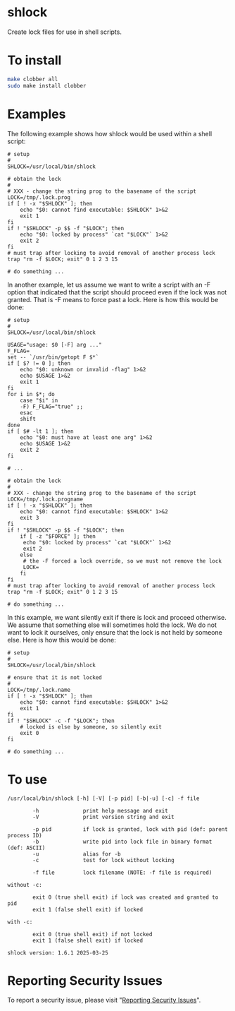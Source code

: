 # shlock

Create lock files for use in shell scripts.


# To install

```sh
make clobber all
sudo make install clobber
```


# Examples

The following example shows how shlock would be used within a shell script:

    # setup
    #
    SHLOCK=/usr/local/bin/shlock

    # obtain the lock
    #
    # XXX - change the string prog to the basename of the script
    LOCK=/tmp/.lock.prog
    if [ ! -x "$SHLOCK" ]; then
        echo "$0: cannot find executable: $SHLOCK" 1>&2
        exit 1
    fi
    if ! "$SHLOCK" -p $$ -f "$LOCK"; then
        echo "$0: locked by process" `cat "$LOCK"` 1>&2
        exit 2
    fi
    # must trap after locking to avoid removal of another process lock
    trap "rm -f $LOCK; exit" 0 1 2 3 15

    # do something ...

In another example, let us assume we want to write a script with an -F option that indicated that the script should proceed
even if the lock was not granted.  That is -F means to force past a lock.  Here is how this would be done:

    # setup
    #
    SHLOCK=/usr/local/bin/shlock

    USAGE="usage: $0 [-F] arg ..."
    F_FLAG=
    set -- `/usr/bin/getopt F $*`
    if [ $? != 0 ]; then
        echo "$0: unknown or invalid -flag" 1>&2
        echo $USAGE 1>&2
        exit 1
    fi
    for i in $*; do
        case "$i" in
        -F) F_FLAG="true" ;;
        esac
        shift
    done
    if [ $# -lt 1 ]; then
        echo "$0: must have at least one arg" 1>&2
        echo $USAGE 1>&2
        exit 2
    fi

    # ...

    # obtain the lock
    #
    # XXX - change the string prog to the basename of the script
    LOCK=/tmp/.lock.progname
    if [ ! -x "$SHLOCK" ]; then
        echo "$0: cannot find executable: $SHLOCK" 1>&2
        exit 3
    fi
    if ! "$SHLOCK" -p $$ -f "$LOCK"; then
        if [ -z "$FORCE" ]; then
         echo "$0: locked by process" `cat "$LOCK"` 1>&2
         exit 2
        else
         # the -F forced a lock override, so we must not remove the lock
         LOCK=
        fi
    fi
    # must trap after locking to avoid removal of another process lock
    trap "rm -f $LOCK; exit" 0 1 2 3 15

    # do something ...


In this example, we want silently exit if there is lock and proceed otherwise.  We assume that something else will
sometimes hold the lock.  We do not want to lock it ourselves, only ensure that the lock is not held by someone else.  Here
is how this would be done:

    # setup
    #
    SHLOCK=/usr/local/bin/shlock

    # ensure that it is not locked
    #
    LOCK=/tmp/.lock.name
    if [ ! -x "$SHLOCK" ]; then
        echo "$0: cannot find executable: $SHLOCK" 1>&2
        exit 1
    fi
    if ! "$SHLOCK" -c -f "$LOCK"; then
        # locked is else by someone, so silently exit
        exit 0
    fi

    # do something ...


# To use

```
/usr/local/bin/shlock [-h] [-V] [-p pid] [-b|-u] [-c] -f file

        -h              print help message and exit
        -V              print version string and exit

        -p pid          if lock is granted, lock with pid (def: parent process ID)
        -b              write pid into lock file in binary format (def: ASCII)
        -u              alias for -b
        -c              test for lock without locking

        -f file         lock filename (NOTE: -f file is required)

without -c:

        exit 0 (true shell exit) if lock was created and granted to pid
        exit 1 (false shell exit) if locked

with -c:

        exit 0 (true shell exit) if not locked
        exit 1 (false shell exit) if locked

shlock version: 1.6.1 2025-03-25
```


# Reporting Security Issues

To report a security issue, please visit "[Reporting Security Issues](https://github.com/lcn2/XXX/security/policy)".
